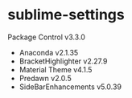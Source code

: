 # sublime-settings

Package Control     v3.3.0

* Anaconda            v2.1.35
* BracketHighlighter  v2.27.9
* Material Theme      v4.1.5
* Predawn             v2.0.5
* SideBarEnhancements v5.0.39
